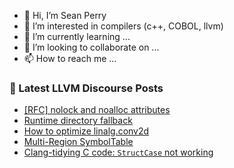 - 👋 Hi, I’m Sean Perry
- 👀 I’m interested in compilers (c++, COBOL, llvm)
- 🌱 I’m currently learning ...
- 💞️ I’m looking to collaborate on ...
- 📫 How to reach me ...

<!---
s66perry/s66perry is a ✨ special ✨ repository because its `README.md` (this file) appears on your GitHub profile.
You can click the Preview link to take a look at your changes.
--->
### 📕 Latest LLVM Discourse Posts

<!-- DISCOURSE-LLVM:START -->
- [[RFC] nolock and noalloc attributes](https://discourse.llvm.org/t/rfc-nolock-and-noalloc-attributes/76837#post_6)
- [Runtime directory fallback](https://discourse.llvm.org/t/runtime-directory-fallback/76860#post_2)
- [How to optimize linalg.conv2d](https://discourse.llvm.org/t/how-to-optimize-linalg-conv2d/76827#post_4)
- [Multi-Region SymbolTable](https://discourse.llvm.org/t/multi-region-symboltable/76835#post_4)
- [Clang-tidying C code: `StructCase` not working](https://discourse.llvm.org/t/clang-tidying-c-code-structcase-not-working/76863#post_1)
<!-- DISCOURSE-LLVM:END -->
